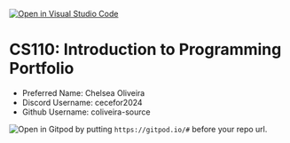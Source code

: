 [![Open in Visual Studio Code](https://classroom.github.com/assets/open-in-vscode-718a45dd9cf7e7f842a935f5ebbe5719a5e09af4491e668f4dbf3b35d5cca122.svg)](https://classroom.github.com/online_ide?assignment_repo_id=11633529&assignment_repo_type=AssignmentRepo)
# CS110: Introduction to Programming Portfolio

- Preferred Name: Chelsea Oliveira
- Discord Username: cecefor2024
- Github Username: coliveira-source

![Open in Gitpod](https://gitpod.io/button/open-in-gitpod.svg) by putting `https://gitpod.io/#` before your repo url.
